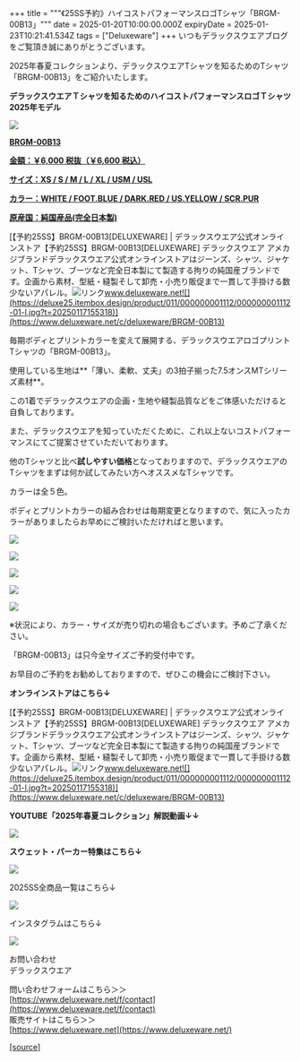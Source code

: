 +++
title = """《25SS予約》ハイコストパフォーマンスロゴTシャツ「BRGM-00B13」"""
date = 2025-01-20T10:00:00.000Z
expiryDate = 2025-01-23T10:21:41.534Z
tags = ["Deluxeware"]
+++
いつもデラックスウエアブログをご覧頂き誠にありがとうございます。

2025年春夏コレクションより、デラックスウエアTシャツを知るためのTシャツ「BRGM-00B13」をご紹介いたします。

**デラックスウエアＴシャツを知るためのハイコストパフォーマンスロゴＴシャツ2025年モデル**

[![](https://stat.ameba.jp/user_images/20250120/15/deluxeware/3b/8d/j/o0800080015535219252.jpg)](https://www.deluxeware.net/c/deluxeware/BRGM-00B13)

**[BRGM-00B13](https://www.deluxeware.net/c/deluxeware/BRGM-00B13)**

**[金額：￥6,000 税抜（￥6,600 税込）](https://www.deluxeware.net/c/deluxeware/BRGM-00B13)**

**[サイズ：XS / S / M / L / XL / USM / USL](https://www.deluxeware.net/c/deluxeware/BRGM-00B13)**

**[カラー：WHITE / FOOT.BLUE / DARK.RED / US.YELLOW / SCR.PUR](https://www.deluxeware.net/c/deluxeware/BRGM-00B13)**

**[原産国：純国産品(完全日本製)](https://www.deluxeware.net/c/deluxeware/BRGM-00B13)**

[【予約25SS】BRGM-00B13\[DELUXEWARE\] | デラックスウエア公式オンラインストア【予約25SS】BRGM-00B13\[DELUXEWARE\] デラックスウエア アメカジブランドデラックスウエア公式オンラインストアはジーンズ、シャツ、ジャケット、Tシャツ、ブーツなど完全日本製にて製造する拘りの純国産ブランドです。企画から素材、型紙・縫製そして卸売・小売り販促まで一貫して手掛ける数少ないアパレル。![リンク](https://c.stat100.ameba.jp/ameblo/symbols/v3.20.0/svg/gray/editor_link.svg)www.deluxeware.net![](https://deluxe25.itembox.design/product/011/000000001112/000000001112-01-l.jpg?t=20250117155318)](https://www.deluxeware.net/c/deluxeware/BRGM-00B13)

毎期ボディとプリントカラーを変えて展開する、デラックスウエアロゴプリントTシャツの「BRGM-00B13」。

使用している生地は**「薄い、柔軟、丈夫」の3拍子揃った7.5オンスMTシリーズ素材**。

この1着でデラックスウエアの企画・生地や縫製品質などをご体感いただけると自負しております。

また、デラックスウエアを知っていただくために、これ以上ないコストパフォーマンスにてご提案させていただいております。

他のTシャツと比べ**試しやすい価格**となっておりますので、デラックスウエアのTシャツをまずは何か試してみたい方へオススメなTシャツです。

カラーは全５色。

ボディとプリントカラーの組み合わせは毎期変更となりますので、気に入ったカラーがありましたらお早めにご検討いただければと思います。

[![](https://stat.ameba.jp/user_images/20250120/15/deluxeware/f7/91/j/o0800080015535225522.jpg)](https://stat.ameba.jp/user_images/20250120/15/deluxeware/f7/91/j/o0800080015535225522.jpg)

[![](https://stat.ameba.jp/user_images/20250120/15/deluxeware/a2/ea/j/o0800080015535225525.jpg)](https://stat.ameba.jp/user_images/20250120/15/deluxeware/a2/ea/j/o0800080015535225525.jpg)

[![](https://stat.ameba.jp/user_images/20250120/15/deluxeware/a4/2d/j/o0800080015535225528.jpg)](https://stat.ameba.jp/user_images/20250120/15/deluxeware/a4/2d/j/o0800080015535225528.jpg)

[![](https://stat.ameba.jp/user_images/20250120/15/deluxeware/ce/34/j/o0800080015535225531.jpg)](https://stat.ameba.jp/user_images/20250120/15/deluxeware/ce/34/j/o0800080015535225531.jpg)

[![](https://stat.ameba.jp/user_images/20250120/15/deluxeware/59/49/j/o0800080015535225534.jpg)](https://stat.ameba.jp/user_images/20250120/15/deluxeware/59/49/j/o0800080015535225534.jpg)

※状況により、カラー・サイズが売り切れの場合もございます。予めご了承ください。

「BRGM-00B13」は只今全サイズご予約受付中です。

お早目のご予約をお勧めしておりますので、ぜひこの機会にご検討下さい。

**オンラインストアはこちら↓**

[【予約25SS】BRGM-00B13\[DELUXEWARE\] | デラックスウエア公式オンラインストア【予約25SS】BRGM-00B13\[DELUXEWARE\] デラックスウエア アメカジブランドデラックスウエア公式オンラインストアはジーンズ、シャツ、ジャケット、Tシャツ、ブーツなど完全日本製にて製造する拘りの純国産ブランドです。企画から素材、型紙・縫製そして卸売・小売り販促まで一貫して手掛ける数少ないアパレル。![リンク](https://c.stat100.ameba.jp/ameblo/symbols/v3.20.0/svg/gray/editor_link.svg)www.deluxeware.net![](https://deluxe25.itembox.design/product/011/000000001112/000000001112-01-l.jpg?t=20250117155318)](https://www.deluxeware.net/c/deluxeware/BRGM-00B13)

**YOUTUBE「2025年春夏コレクション」解説動画↓↓**

**[![](https://stat.ameba.jp/user_images/20250108/16/deluxeware/ac/cf/j/o1200050015530951038.jpg?caw=800)](https://www.youtube.com/playlist?list=PLmcuUjZ67rhnclr762_W-zDg7FyyrNvqF)**

**スウェット・パーカー特集はこちら↓**

[![](https://stat.ameba.jp/user_images/20250120/17/deluxeware/7f/2c/j/o1200050015535259494.jpg)](https://www.deluxeware.net/c/sweathoodie)

2025SS全商品一覧はこちら↓

[![](https://stat.ameba.jp/user_images/20250114/17/deluxeware/cf/2d/j/o1200050015533133265.jpg?caw=800)](https://www.deluxeware.net/c/2025SSreserve)

インスタグラムはこちら↓

[![](https://stat.ameba.jp/user_images/20240315/15/deluxeware/04/7f/j/o0800026015413271803.jpg?caw=800)](https://www.instagram.com/deluxeware/?hl=ja)

お問い合わせ  
デラックスウエア

問い合わせフォームはこちら＞＞  
[https://www.deluxeware.net/f/contact](https://www.deluxeware.net/f/contact)  
販売サイトはこちら＞＞  
[https://www.deluxeware.net](https://www.deluxeware.net/)

[[source]](https://ameblo.jp/deluxeware/entry-12883175255.html)
